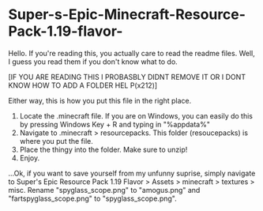 # Super-s-Epic-Minecraft-Resource-Pack-1.19-flavor-
Hello. If you're reading this, you actually care to read the readme files. Well, I guess you read them if you don't know what to do. 

[IF YOU ARE READING THIS I PROBASBLY DIDNT REMOVE IT OR I DONT KNOW HOW TO ADD A FOLDER HEL P(x212)]

Either way, this is how you put this file in the right place.
1. Locate the .minecraft file. If you are on Windows, you can easily do this by pressing Windows Key + R and typing in "%appdata%"
2. Navigate to .minecraft > resourcepacks. This folder (resoucepacks) is where you put the file.
3. Place the thingy into the folder. Make sure to unzip!
4. Enjoy.














...Ok, if you want to save yourself from my unfunny suprise, simply navigate to Super's Epic Resource Pack 1.19 Flavor > Assets > minecraft > textures > misc. Rename "spyglass_scope.png" to "amogus.png" and "fartspyglass_scope.png" to "spyglass_scope.png".
